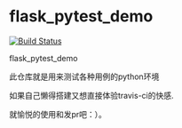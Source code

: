 # flask_pytest_demo

[![Build Status](https://travis-ci.org/piperck/flask_pytest_demo.svg?branch=master)](https://travis-ci.org/piperck/flask_pytest_demo)

flask_pytest_demo

此仓库就是用来测试各种用例的python环境

如果自己懒得搭建又想直接体验travis-ci的快感.

就愉悦的使用和发pr吧：）。
